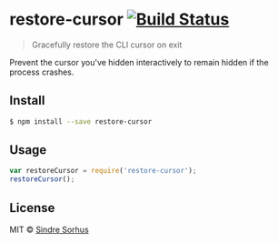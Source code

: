 # restore-cursor [![Build Status](https://travis-ci.org/sindresorhus/restore-cursor.svg?branch=master)](https://travis-ci.org/sindresorhus/restore-cursor)

> Gracefully restore the CLI cursor on exit

Prevent the cursor you've hidden interactively to remain hidden if the process crashes.


## Install

```sh
$ npm install --save restore-cursor
```


## Usage

```js
var restoreCursor = require('restore-cursor');
restoreCursor();
```


## License

MIT © [Sindre Sorhus](http://sindresorhus.com)

